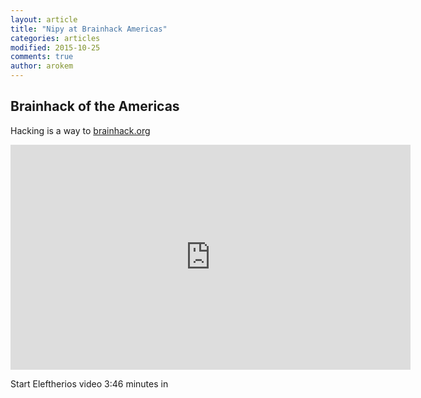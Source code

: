 ```yaml
---
layout: article
title: "Nipy at Brainhack Americas"
categories: articles
modified: 2015-10-25
comments: true
author: arokem
---
```


## Brainhack of the Americas

Hacking is a way to [brainhack.org](http://brainhack.org)

<iframe width="640" height="360" src="https://www.youtube.com/embed/8RUYYgFfDjE?feature=player_embedded" frameborder="0" allowfullscreen></iframe>

Start Eleftherios video 3:46 minutes in
